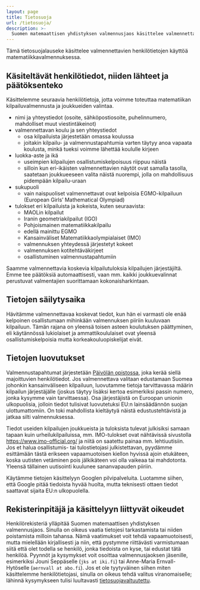 ```yaml
---
layout: page
title: Tietosuoja
url: /tietosuoja/
description: >-
  Suomen matemaattisen yhdistyksen valmennusjaos käsittelee valmennettavien henkilötietoja tässä tietosuojalausekkeessa kuvatulla tavalla.
---
```



Tämä tietosuojalauseke käsittelee valmennettavien henkilötietojen käyttöä matematiikkavalmennuksessa.

## Käsiteltävät henkilötiedot, niiden lähteet ja päätöksenteko

Käsittelemme seuraavia henkilötietoja, jotta voimme toteuttaa matematiikan kilpailuvalmennusta ja joukkueiden valintaa.

- nimi ja yhteystiedot (osoite, sähköpostiosoite, puhelinnumero, mahdolliset muut viestintäkeinot)
- valmennettavan koulu ja sen yhteystiedot
  - osa kilpailuista järjestetään omassa koulussa
  - joitakin kilpailu- ja valmennustapahtumia varten täytyy anoa vapaata koulusta, minkä tueksi  voimme lähettää koululle kirjeen
- luokka-aste ja ikä
  - useimpien kilpailujen osallistumiskelpoisuus riippuu näistä
  - silloin kun eri-ikäisten valmennettavien näytöt ovat samalla tasolla, saatetaan joukkueeseen valita näistä nuorempi, jolla on mahdollisuus pidempään kilpailu-uraan
- sukupuoli
  - vain naispuoliset valmennettavat ovat kelpoisia EGMO-kilpailuun (European Girls’ Mathematical Olympiad)
- tulokset eri kilpailuista ja kokeista, kuten seuraavista:
  - MAOLin kilpailut
  - Iranin geometriakilpailut (IGO)
  - Pohjoismainen matematiikkakilpailu
  - edellä mainittu EGMO
  - Kansainväliset Matematiikkaolympialaiset (IMO)
  - valmennuksen yhteydessä järjestetyt kokeet
  - valmennuksen kotitehtäväkirjeet
  - osallistuminen valmennustapahtumiin

Saamme valmennettavia koskevia kilpailutuloksia kilpailujen järjestäjiltä. Emme tee  päätöksiä automaattisesti, vaan mm. kaikki joukkuevalinnat perustuvat valmentajien suorittamaan kokonaisharkintaan.

## Tietojen säilytysaika

Hävitämme valmennettavaa koskevat tiedot, kun hän ei varmasti ole enää kelpoinen osallistumaan mihinkään  valmennuksen piiriin kuuluvaan kilpailuun. Tämän rajana on yleensä toisen asteen koulutuksen päättyminen, eli käytännössä lukiolaiset ja ammattikoululaiset ovat yleensä osallistumiskelpoisia  mutta  korkeakouluopiskelijat eivät.

## Tietojen luovutukset

Valmennustapahtumat järjestetään [Päivölän opistossa](https://www.paivola.fi/), joka kerää siellä majoittuvien henkilötiedot. Jos valmennettava valitaan edustamaan Suomea johonkin kansainväliseen kilpailuun, luovutamme tietoja tarvittavassa määrin kilpailun järjestäjälle (joskus täytyy lisäksi kertoa esimerkiksi passin numero, jonka kysymme vain tarvittaessa). Osa järjestäjistä on Euroopan unionin ulkopuolisia, jolloin tiedot tulisivat luovutetuksi EU:n lainsäädännön suojan ulottumattomiin. On toki mahdollista kieltäytyä näistä edustustehtävistä ja jatkaa silti valmennuksessa.

Tiedot useiden kilpailujen joukkueista ja tuloksista tulevat julkisiksi samaan tapaan kuin  urheilukilpailuissa, mm. IMO-tulokset ovat nähtävissä sivustolla https://www.imo-official.org/ ja niitä on saatettu painaa mm. lehtiuutisiin. Jos et halua osallistumis- tai tulostietojasi julkistettavan,  pyydämme esittämään tästä erikseen vapaamuotoisen kiellon hyvissä ajoin etukäteen, koska  uutisten vetäminen pois jälkikäteen voi olla vaikeaa tai  mahdotonta. Yleensä tällainen uutisointi kuulunee sananvapauden piiriin.

Käytämme tietojen käsittelyyn Googlen pilvipalveluita. Luotamme siihen, että Google pitää tiedoista hyvää huolta, mutta teknisesti ottaen tiedot saattavat sijaita EU:n ulkopuolella.

## Rekisterinpitäjä ja käsittelyyn liittyvät oikeudet

Henkilörekisteriä ylläpitää Suomen matemaattisen yhdistyksen valmennusjaos. Sinulla on oikeus vaatia tietojesi tarkastamista tai niiden poistamista milloin tahansa. Nämä vaatimukset voit tehdä vapaamuotoisesti, mutta mielellään kirjallisesti ja niin, että pystymme riittävästi varmistumaan siitä että olet todella se henkilö, jonka tiedoista on kyse, tai edustat tätä henkilöä. Pyynnöt ja kysymykset voit osoittaa valmennusjaoksen jäsenille, esimerkiksi Jouni Seppäselle (`jks at iki.fi`) tai Anne-Maria Ernvall-Hytöselle (`aernvall at abo.fi`). Jos et ole tyytyväinen siihen miten käsittelemme henkilötietojasi, sinulla on oikeus tehdä valitus viranomaiselle; lähinnä kysymykseen tulisi luultavasti [tietosuojavaltuutettu](http://www.tietosuoja.fi/).

